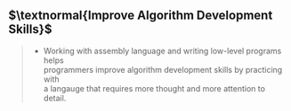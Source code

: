 ## $\textnormal{Improve Algorithm Development Skills}$

> - Working with assembly language and writing low-level programs helps <br />
    programmers improve algorithm development skills by practicing with <br />
    a langauge that requires more thought and more attention to detail.
